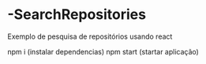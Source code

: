 # -SearchRepositories
Exemplo de pesquisa de repositórios usando react

npm i (instalar dependencias)
npm start (startar aplicação)
